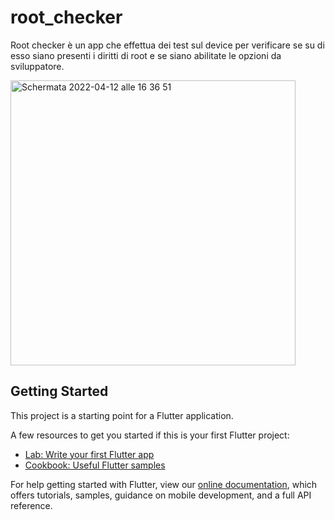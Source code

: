 # root_checker

Root checker è un app che effettua dei test sul device per verificare se su di esso siano presenti i diritti di root e se siano abilitate le opzioni da sviluppatore.

<img width="456" alt="Schermata 2022-04-12 alle 16 36 51" src="https://user-images.githubusercontent.com/72261684/162994542-8e1aa0f6-fc90-4492-86f5-5232bebf369f.png">


## Getting Started

This project is a starting point for a Flutter application.

A few resources to get you started if this is your first Flutter project:

- [Lab: Write your first Flutter app](https://flutter.dev/docs/get-started/codelab)
- [Cookbook: Useful Flutter samples](https://flutter.dev/docs/cookbook)

For help getting started with Flutter, view our
[online documentation](https://flutter.dev/docs), which offers tutorials,
samples, guidance on mobile development, and a full API reference.
